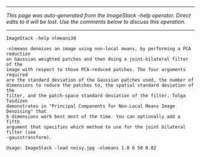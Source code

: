 
---

_This page was auto-generated from the ImageStack -help operator. Direct edits to it will be lost. Use the comments below to discuss this operation._

---

```
ImageStack -help nlmeans3d

-nlmeans denoises an image using non-local means, by performing a PCA reduction
on Gaussian weighted patches and then doing a joint-bilateral filter of the
image with respect to those PCA-reduced patches. The four arguments required
are the standard deviation of the Gaussian patches used, the number of
dimensions to reduce the patches to, the spatial standard deviation of the
filter, and the patch-space standard deviation of the filter. Tolga Tasdizen
demonstrates in "Principal Components for Non-Local Means Image Denoising" that
6 dimensions work best most of the time. You can optionally add a fifth
argument that specifies which method to use for the joint bilateral filter (see
-gausstransform).

Usage: ImageStack -load noisy.jpg -nlmeans 1.0 6 50 0.02
```